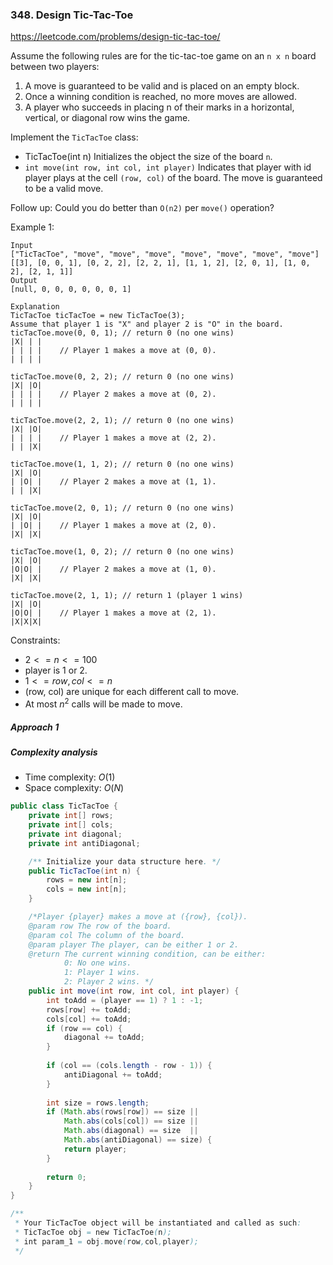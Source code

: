 ### 348. Design Tic-Tac-Toe

https://leetcode.com/problems/design-tic-tac-toe/

Assume the following rules are for the tic-tac-toe game on an `n x n` board between two players:

1. A move is guaranteed to be valid and is placed on an empty block.
2. Once a winning condition is reached, no more moves are allowed.
3. A player who succeeds in placing n of their marks in a horizontal, vertical, or diagonal row wins the game.

Implement the `TicTacToe` class:

- TicTacToe(int n) Initializes the object the size of the board `n`.
- `int move(int row, int col, int player)` Indicates that player with id player plays at the cell `(row, col)` of the board. The move is guaranteed to be a valid move.

Follow up:
Could you do better than `O(n2)` per `move()` operation?

 

Example 1:
```
Input
["TicTacToe", "move", "move", "move", "move", "move", "move", "move"]
[[3], [0, 0, 1], [0, 2, 2], [2, 2, 1], [1, 1, 2], [2, 0, 1], [1, 0, 2], [2, 1, 1]]
Output
[null, 0, 0, 0, 0, 0, 0, 1]

Explanation
TicTacToe ticTacToe = new TicTacToe(3);
Assume that player 1 is "X" and player 2 is "O" in the board.
ticTacToe.move(0, 0, 1); // return 0 (no one wins)
|X| | |
| | | |    // Player 1 makes a move at (0, 0).
| | | |

ticTacToe.move(0, 2, 2); // return 0 (no one wins)
|X| |O|
| | | |    // Player 2 makes a move at (0, 2).
| | | |

ticTacToe.move(2, 2, 1); // return 0 (no one wins)
|X| |O|
| | | |    // Player 1 makes a move at (2, 2).
| | |X|

ticTacToe.move(1, 1, 2); // return 0 (no one wins)
|X| |O|
| |O| |    // Player 2 makes a move at (1, 1).
| | |X|

ticTacToe.move(2, 0, 1); // return 0 (no one wins)
|X| |O|
| |O| |    // Player 1 makes a move at (2, 0).
|X| |X|

ticTacToe.move(1, 0, 2); // return 0 (no one wins)
|X| |O|
|O|O| |    // Player 2 makes a move at (1, 0).
|X| |X|

ticTacToe.move(2, 1, 1); // return 1 (player 1 wins)
|X| |O|
|O|O| |    // Player 1 makes a move at (2, 1).
|X|X|X|
``` 

Constraints:

- $2 <= n <= 100$
- player is 1 or 2.
- $1 <= row, col <= n$
- (row, col) are unique for each different call to move.
- At most $n^2$ calls will be made to move.

##### Approach 1

##### Complexity analysis
- Time complexity: $O(1)$
- Space complexity: $O(N)$

```java
public class TicTacToe {
    private int[] rows;
    private int[] cols;
    private int diagonal;
    private int antiDiagonal;

    /** Initialize your data structure here. */
    public TicTacToe(int n) {
        rows = new int[n];
        cols = new int[n];
    }

    /*Player {player} makes a move at ({row}, {col}).
    @param row The row of the board.
    @param col The column of the board.
    @param player The player, can be either 1 or 2.
    @return The current winning condition, can be either:
            0: No one wins.
            1: Player 1 wins.
            2: Player 2 wins. */
    public int move(int row, int col, int player) {
        int toAdd = (player == 1) ? 1 : -1;
        rows[row] += toAdd;
        cols[col] += toAdd;
        if (row == col) {
            diagonal += toAdd;
        }
    
        if (col == (cols.length - row - 1)) {
            antiDiagonal += toAdd;
        }
    
        int size = rows.length;
        if (Math.abs(rows[row]) == size ||
            Math.abs(cols[col]) == size ||
            Math.abs(diagonal) == size  ||
            Math.abs(antiDiagonal) == size) {
            return player;
        }
    
        return 0;
    }
}

/**
 * Your TicTacToe object will be instantiated and called as such:
 * TicTacToe obj = new TicTacToe(n);
 * int param_1 = obj.move(row,col,player);
 */
```